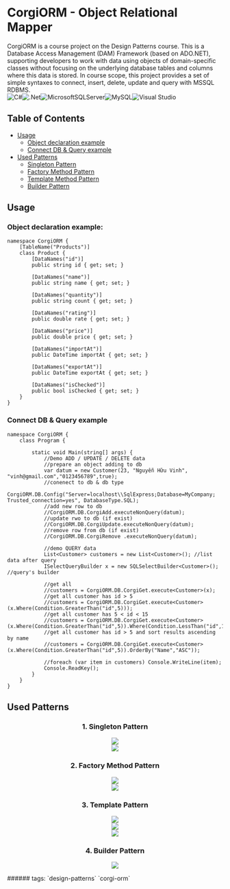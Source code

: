 <!-- ---
title: 'CorgiORM'
disqus: hackmd
--- -->

# CorgiORM - Object Relational Mapper

CorgiORM is a course project on the Design Patterns course. This is a Database Access Management (DAM) Framework (based on ADO.NET), supporting developers to work with data using objects of domain-specific classes without focusing on the underlying database tables and columns where this data is stored. In course scope, this project provides a set of simple syntaxes to connect, insert, delete, update and query with MSSQL RDBMS.  
![C#](https://img.shields.io/badge/c%23-%23239120.svg?style=for-the-badge&logo=c-sharp&logoColor=white)![.Net](https://img.shields.io/badge/.NET-5C2D91?style=for-the-badge&logo=.net&logoColor=white)![MicrosoftSQLServer](https://img.shields.io/badge/Microsoft%20SQL%20Sever-CC2927?style=for-the-badge&logo=microsoft%20sql%20server&logoColor=white)![MySQL](https://img.shields.io/badge/mysql-%2300f.svg?style=for-the-badge&logo=mysql&logoColor=white)![Visual Studio](https://img.shields.io/badge/Visual%20Studio-5C2D91.svg?style=for-the-badge&logo=visual-studio&logoColor=white)








## Table of Contents
- [Usage](#usage)  
  - [Object declaration example](#obj-declare)  
  - [Connect DB & Query example](#query-demo)
- [Used Patterns](#used)
  - [Singleton Pattern](#singleton)
  - [Factory Method Pattern](#factory)
  - [Template Method Pattern](#template)
  - [Builder Pattern](#builder)

Usage <a name = "usage"></a>
---
### Object declaration example:  <a name="obj-declare"/>

```
namespace CorgiORM {
    [TableName("Products")]
    class Product {
        [DataNames("id")]
        public string id { get; set; }

        [DataNames("name")]
        public string name { get; set; }

        [DataNames("quantity")]
        public string count { get; set; }

        [DataNames("rating")]
        public double rate { get; set; }

        [DataNames("price")]
        public double price { get; set; }

        [DataNames("importAt")]
        public DateTime importAt { get; set; }

        [DataNames("exportAt")]
        public DateTime exportAt { get; set; }

        [DataNames("isChecked")]
        public bool isChecked { get; set; }
    }
}
```
### Connect DB & Query example <a name = "query-demo"/>
```
namespace CorgiORM {
    class Program {

        static void Main(string[] args) {
            //Demo ADD / UPDATE / DELETE data
            //prepare an object adding to db
            var datum = new Customer(23, "Nguyễn Hữu Vinh", "vinh@gmail.com","0123456789",true);
            //conenect to db & db type
            CorgiORM.DB.Config("Server=localhost\\SqlExpress;Database=MyCompany; Trusted_connection=yes", DatabaseType.SQL);
            //add new row to db
            //CorgiORM.DB.CorgiAdd.executeNonQuery(datum);
            //update rwo to db (if exist)
            //CorgiORM.DB.CorgiUpdate.executeNonQuery(datum);
            //remove row from db (if exist)
            //CorgiORM.DB.CorgiRemove .executeNonQuery(datum);
            
            //demo QUERY data
            List<Customer> customers = new List<Customer>(); //list data after query
            ISelectQueryBuilder x = new SQLSelectBuilder<Customer>(); //query's builder
            
            //get all
            //customers = CorgiORM.DB.CorgiGet.execute<Customer>(x);
            //get all customer has id > 5
            //customers = CorgiORM.DB.CorgiGet.execute<Customer>(x.Where(Condition.GreaterThan("id",5)));
            //get all customer has 5 < id < 15
            //customers = CorgiORM.DB.CorgiGet.execute<Customer>(x.Where(Condition.GreaterThan("id",5)).Where(Condition.LessThan("id",15)));
            //get all customer has id > 5 and sort results ascending by name
            //customers = CorgiORM.DB.CorgiGet.execute<Customer>(x.Where(Condition.GreaterThan("id",5)).OrderBy("Name","ASC"));
            
            //foreach (var item in customers) Console.WriteLine(item);
            Console.ReadKey();
        }
    }
}
```

Used Patterns <a name = "used"/>
---
<div align = "center">  
  
### 1. Singleton Pattern  <a name = "singleton"/>  
![](https://i.imgur.com/etBs3gj.gif)  
![](https://i.imgur.com/b6HFY2G.gif)  

### 2. Factory Method Pattern  <a name = "factory"/>  
![](https://i.imgur.com/WYVeQ8I.gif)  
![](https://i.imgur.com/uq2vBn9.gif)  

### 3. Template Pattern  <a name = "template"/>  
![](https://i.imgur.com/XA1dK0V.gif)  
![](https://i.imgur.com/VqGuqPs.gif)  
![](https://i.imgur.com/FBQwvPk.gif)  

### 4. Builder Pattern  <a name = "builder"/>  
![](https://i.imgur.com/snLw7SD.gif)  

  </div>  
###### tags: `design-patterns` `corgi-orm`
